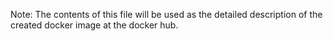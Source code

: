 Note:  The contents of this file will be used as the detailed description of the created docker image at the docker hub.

